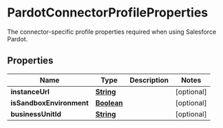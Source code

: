 

# PardotConnectorProfileProperties

The connector-specific profile properties required when using Salesforce Pardot.

## Properties

| Name | Type | Description | Notes |
|------------ | ------------- | ------------- | -------------|
|**instanceUrl** | [**String**](String.md) |  |  [optional] |
|**isSandboxEnvironment** | [**Boolean**](Boolean.md) |  |  [optional] |
|**businessUnitId** | [**String**](String.md) |  |  [optional] |



